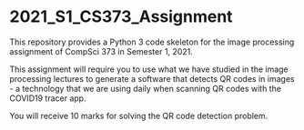 # 2021_S1_CS373_Assignment

This repository provides a Python 3 code skeleton for the image processing assignment of CompSci 373 in Semester 1, 2021. 

This assignment will require you to use what we have studied in the image processing lectures to generate a software that detects QR codes in images - a technology that we are using daily when scanning QR codes with the COVID19 tracer app.

You will receive 10 marks for solving the QR code detection problem.

